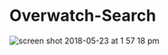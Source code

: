 # Overwatch-Search

![screen shot 2018-05-23 at 1 57 18 pm](https://user-images.githubusercontent.com/28635782/40461442-50978250-5ec0-11e8-999c-0b95f7b3f238.png)